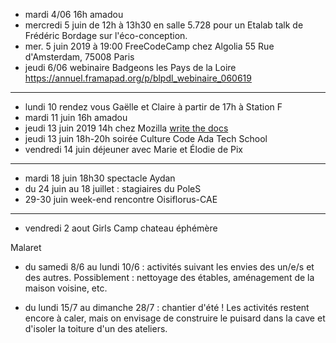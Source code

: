 - mardi 4/06 16h amadou
- mercredi 5 juin de 12h à 13h30 en salle 5.728 pour un Etalab talk de Frédéric Bordage sur l'éco-conception.
- mer. 5 juin 2019 à 19:00 FreeCodeCamp chez Algolia 55 Rue d'Amsterdam, 75008 Paris
- jeudi 6/06 webinaire Badgeons les Pays de la Loire https://annuel.framapad.org/p/blpdl_webinaire_060619
---
- lundi 10 rendez vous Gaëlle et Claire à partir de 17h à Station F
- mardi 11 juin 16h amadou
- jeudi 13 juin 2019 14h chez Mozilla [write the docs](https://www.meetup.com/fr-FR/Write-the-Docs-Paris/events/260964602/)
- jeudi 13 juin 18h-20h soirée Culture Code Ada Tech School
- vendredi 14 juin déjeuner avec Marie et Élodie de Pix
---
- mardi 18 juin 18h30 spectacle Aydan
- du 24 juin au 18 juillet : stagiaires du PoleS
- 29-30 juin week-end rencontre Oisiflorus-CAE
---
- vendredi 2 aout Girls Camp chateau éphémère


Malaret
- du samedi 8/6 au lundi 10/6 : activités suivant les envies des un/e/s
et des autres. Possiblement : nettoyage des étables, aménagement de la
maison voisine, etc.

- du lundi 15/7 au dimanche 28/7 : chantier d'été ! Les activités
restent encore à caler, mais on envisage de construire le puisard dans
la cave et d'isoler la toiture d'un des ateliers. 
